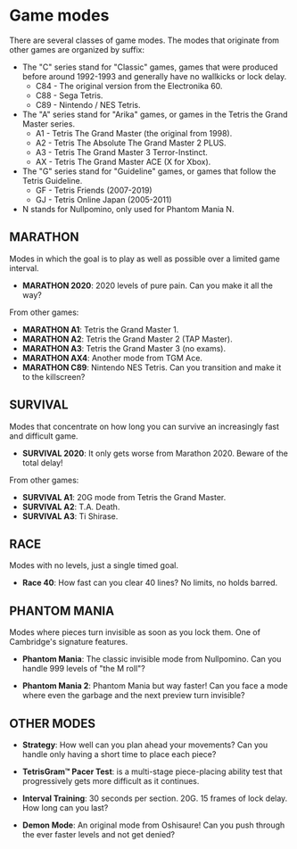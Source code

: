 Game modes
==========

There are several classes of game modes. The modes that originate from other games are organized by suffix:

* The "C" series stand for "Classic" games, games that were produced before around 1992-1993 and generally have no wallkicks or lock delay.
	* C84 - The original version from the Electronika 60.
	* C88 - Sega Tetris.
	* C89 - Nintendo / NES Tetris.
* The "A" series stand for "Arika" games, or games in the Tetris the Grand Master series.
	* A1 - Tetris The Grand Master (the original from 1998).
	* A2 - Tetris The Absolute The Grand Master 2 PLUS.
	* A3 - Tetris The Grand Master 3 Terror-Instinct.
	* AX - Tetris The Grand Master ACE (X for Xbox).
* The "G" series stand for "Guideline" games, or games that follow the Tetris Guideline.
	* GF - Tetris Friends (2007-2019)
	* GJ - Tetris Online Japan (2005-2011)
* N stands for Nullpomino, only used for Phantom Mania N.

MARATHON
--------

Modes in which the goal is to play as well as possible over a limited game interval.

* **MARATHON 2020**: 2020 levels of pure pain. Can you make it all the way?

From other games:
* **MARATHON A1**: Tetris the Grand Master 1.
* **MARATHON A2**: Tetris the Grand Master 2 (TAP Master).
* **MARATHON A3**: Tetris the Grand Master 3 (no exams).
* **MARATHON AX4**: Another mode from TGM Ace.
* **MARATHON C89**: Nintendo NES Tetris. Can you transition and make it to the killscreen?


SURVIVAL
--------

Modes that concentrate on how long you can survive an increasingly fast and difficult game.

* **SURVIVAL 2020**: It only gets worse from Marathon 2020. Beware of the total delay!

From other games:
* **SURVIVAL A1**: 20G mode from Tetris the Grand Master.
* **SURVIVAL A2**: T.A. Death.
* **SURVIVAL A3**: Ti Shirase.


RACE
----

Modes with no levels, just a single timed goal.

* **Race 40**: How fast can you clear 40 lines? No limits, no holds barred.


PHANTOM MANIA
-------------

Modes where pieces turn invisible as soon as you lock them. One of Cambridge's signature features.

* **Phantom Mania**: The classic invisible mode from Nullpomino. Can you handle 999 levels of "the M roll"?

* **Phantom Mania 2**: Phantom Mania but way faster! Can you face a mode where even the garbage and the next preview turn invisible?



OTHER MODES
-----------

* **Strategy**: How well can you plan ahead your movements? Can you handle only having a short time to place each piece?

* **TetrisGram™ Pacer Test**: is a multi-stage piece-placing ability test that progressively gets more difficult as it continues.

* **Interval Training**: 30 seconds per section. 20G. 15 frames of lock delay. How long can you last?

* **Demon Mode**: An original mode from Oshisaure! Can you push through the ever faster levels and not get denied?